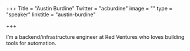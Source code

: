 +++
Title = "Austin Burdine"
Twitter = "acburdine"
image = ""
type = "speaker"
linktitle = "austin-burdine"

+++


I’m a backend/infrastructure engineer at Red Ventures who loves building tools for automation.